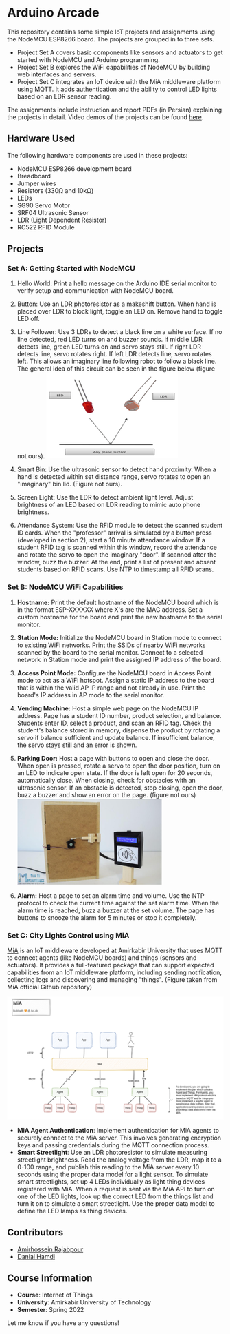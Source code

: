 # Arduino Arcade

This repository contains some simple IoT projects and assignments using the NodeMCU ESP8266 board. The projects are
grouped in to three sets.

- Project Set A covers basic components like sensors and actuators to get started with NodeMCU and Arduino programming.
- Project Set B explores the WiFi capabilities of NodeMCU by building web interfaces and servers.
- Project Set C integrates an IoT device with the MiA middleware platform using MQTT. It adds authentication and the
  ability to control LED lights based on an LDR sensor reading.

The assignments include instruction and report PDFs (in Persian) explaining the projects in detail. Video demos of the
projects can be found [here]().

## Hardware Used

The following hardware components are used in these projects:

- NodeMCU ESP8266 development board
- Breadboard
- Jumper wires
- Resistors (330Ω and 10kΩ)
- LEDs
- SG90 Servo Motor
- SRF04 Ultrasonic Sensor
- LDR (Light Dependent Resistor)
- RC522 RFID Module

## Projects

### Set A: Getting Started with NodeMCU

1. Hello World: Print a hello message on the Arduino IDE serial monitor to verify setup and communication with NodeMCU
   board.

2. Button: Use an LDR photoresistor as a makeshift button. When hand is placed over LDR to block light, toggle an LED
   on. Remove hand to toggle LED off.

3. Line Follower: Use 3 LDRs to detect a black line on a white surface. If no line detected, red LED turns on and buzzer
   sounds. If middle LDR detects line, green LED turns on and servo stays still. If right LDR detects line, servo
   rotates right. If left LDR detects line, servo rotates left. This allows an imaginary line following robot to follow
   a black line. The general idea of this circuit can be seen in the figure below (figure not
   ours). <img src="figs/LDR.png" alt="LDR" height="200"/>

4. Smart Bin: Use the ultrasonic sensor to detect hand proximity. When a hand is detected within set distance range,
   servo rotates to open an "imaginary" bin lid. (Figure not ours).

5. Screen Light: Use the LDR to detect ambient light level. Adjust brightness of an LED based on LDR reading to mimic
   auto phone brightness.

6. Attendance System: Use the RFID module to detect the scanned student ID cards. When the "professor" arrival is
   simulated by a button press (developed in section 2), start a 10 minute attendance window. If a student RFID tag is
   scanned within this window, record the attendance and rotate the servo to open the imaginary "door". If scanned after
   the window, buzz the buzzer. At the end, print a list of present and absent students based on RFID scans. Use NTP to
   timestamp all RFID scans.

### Set B: NodeMCU WiFi Capabilities

1. **Hostname:** Print the default hostname of the NodeMCU board which is in the format ESP-XXXXXX where X's are the MAC
   address. Set a custom hostname for the board and print the new hostname to the serial monitor.

2. **Station Mode:** Initialize the NodeMCU board in Station mode to connect to existing WiFi networks. Print the SSIDs
   of nearby WiFi networks scanned by the board to the serial monitor. Connect to a selected network in Station mode and
   print the assigned IP address of the board.

3. **Access Point Mode:** Configure the NodeMCU board in Access Point mode to act as a WiFi hotspot. Assign a static IP
   address to the board that is within the valid AP IP range and not already in use. Print the board's IP address in AP
   mode to the serial monitor.

4. **Vending Machine:** Host a simple web page on the NodeMCU IP address. Page has a student ID number, product
   selection, and balance. Students enter ID, select a product, and scan an RFID tag. Check the student's balance stored
   in memory, dispense the product by rotating a servo if balance sufficient and update balance. If insufficient
   balance, the servo stays still and an error is shown.

5. **Parking Door:** Host a page with buttons to open and close the door. When open is pressed, rotate a servo to open
   the door position, turn on an LED to indicate open state. If the door is left open for 20 seconds, automatically
   close. When closing, check for obstacles with an ultrasonic sensor. If an obstacle is detected, stop closing, open
   the door, buzz a buzzer and show an error on the page. (figure not ours) <img src="figs/Parking_Door.png" alt="Parking Door" height="200"/>


6. **Alarm:** Host a page to set an alarm time and volume. Use the NTP protocol to check the current time against the
   set alarm time. When the alarm time is reached, buzz a buzzer at the set volume. The page has buttons to snooze the
   alarm for 5 minutes or stop it completely.

### Set C: City Lights Control using MiA

[MiA](https://github.com/I1820/mia) is an IoT middleware developed at Amirkabir University that uses MQTT to connect
agents (like NodeMCU boards) and things (sensors and actuators).
It provides a full-featured package that can support expected capabilities from an IoT middleware platform, including
sending notification, collecting logs and discovering and managing "things". (Figure taken from MiA official Github
repository)

![MiA](figs/MiA_Architecture.png)

- **MiA Agent Authentication**: Implement authentication for MiA agents to securely connect to the MiA server. This
  involves generating encryption keys and passing credentials during the MQTT connection process.
- **Smart Streetlight**: Use an LDR photoresistor to simulate measuring streetlight brightness. Read the analog voltage
  from the LDR, map it to a 0-100 range, and publish this reading to the MiA server every 10 seconds using the proper
  data model for a light sensor.
  To simulate smart streetlights, set up 4 LEDs individually as light thing devices registered with MiA. When a request
  is sent via the MiA API to turn on one of the LED lights, look up the correct LED from the things list and turn it on
  to simulate a smart streetlight. Use the proper data model to define the LED lamps as thing devices.

## Contributors

- [Amirhossein Rajabpour](https://github.com/amirhossein-Rajabpour/)
- [Danial Hamdi](https://github.com/da-nial/)

## Course Information

- **Course**: Internet of Things
- **University**: Amirkabir University of Technology
- **Semester**: Spring 2022

Let me know if you have any questions!